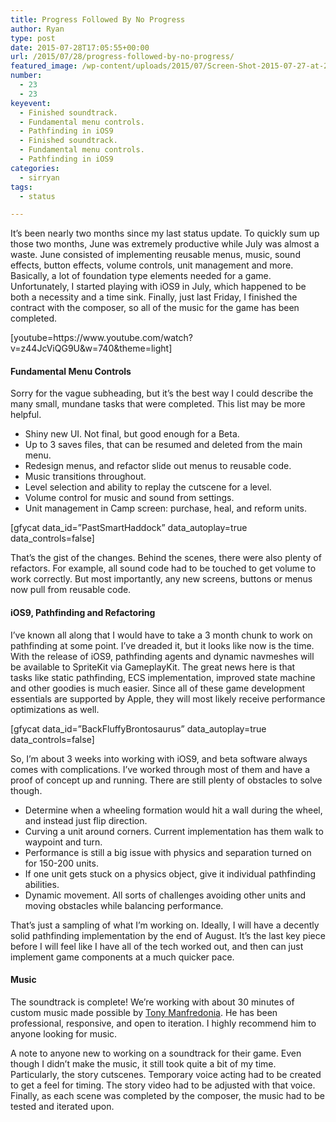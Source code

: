 ```yaml
---
title: Progress Followed By No Progress
author: Ryan
type: post
date: 2015-07-28T17:05:55+00:00
url: /2015/07/28/progress-followed-by-no-progress/
featured_image: /wp-content/uploads/2015/07/Screen-Shot-2015-07-27-at-2.11.42-PM-e1438020988234-2.png
number:
  - 23
  - 23
keyevent:
  - Finished soundtrack.
  - Fundamental menu controls.
  - Pathfinding in iOS9
  - Finished soundtrack.
  - Fundamental menu controls.
  - Pathfinding in iOS9
categories:
  - sirryan
tags:
  - status

---
```

It&#8217;s been nearly two months since my last status update. To quickly sum up those two months, June was extremely productive while July was almost a waste. June consisted of implementing reusable menus, music, sound effects, button effects, volume controls, unit management and more. Basically, a lot of foundation type elements needed for a game. Unfortunately, I started playing with iOS9 in July, which happened to be both a necessity and a time sink. Finally, just last Friday, I finished the contract with the composer, so all of the music for the game has been completed.

<!--more-->

<div class="inlineimg">
  [youtube=https://www.youtube.com/watch?v=z44JcViQG9U&w=740&theme=light]
</div>

#### Fundamental Menu Controls

Sorry for the vague subheading, but it&#8217;s the best way I could describe the many small, mundane tasks that were completed. This list may be more helpful.

  * Shiny new UI. Not final, but good enough for a Beta.
  * Up to 3 saves files, that can be resumed and deleted from the main menu.
  * Redesign menus, and refactor slide out menus to reusable code.
  * Music transitions throughout.
  * Level selection and ability to replay the cutscene for a level.
  * Volume control for music and sound from settings.
  * Unit management in Camp screen: purchase, heal, and reform units.

<div class="inlineimg">
  [gfycat data_id=&#8221;PastSmartHaddock&#8221; data_autoplay=true data_controls=false]
</div>

That&#8217;s the gist of the changes. Behind the scenes, there were also plenty of refactors. For example, all sound code had to be touched to get volume to work correctly. But most importantly, any new screens, buttons or menus now pull from reusable code.

#### iOS9, Pathfinding and Refactoring

I&#8217;ve known all along that I would have to take a 3 month chunk to work on pathfinding at some point. I&#8217;ve dreaded it, but it looks like now is the time. With the release of iOS9, pathfinding agents and dynamic navmeshes will be available to SpriteKit via GameplayKit. The great news here is that tasks like static pathfinding, ECS implementation, improved state machine and other goodies is much easier. Since all of these game development essentials are supported by Apple, they will most likely receive performance optimizations as well.

<div class="inlineimg">
  [gfycat data_id=&#8221;BackFluffyBrontosaurus&#8221; data_autoplay=true data_controls=false]
</div>

So, I&#8217;m about 3 weeks into working with iOS9, and beta software always comes with complications. I&#8217;ve worked through most of them and have a proof of concept up and running. There are still plenty of obstacles to solve though.

  * Determine when a wheeling formation would hit a wall during the wheel, and instead just flip direction.
  * Curving a unit around corners. Current implementation has them walk to waypoint and turn.
  * Performance is still a big issue with physics and separation turned on for 150-200 units.
  * If one unit gets stuck on a physics object, give it individual pathfinding abilities.
  * Dynamic movement. All sorts of challenges avoiding other units and moving obstacles while balancing performance.

That&#8217;s just a sampling of what I&#8217;m working on. Ideally, I will have a decently solid pathfinding implementation by the end of August. It&#8217;s the last key piece before I will feel like I have all of the tech worked out, and then can just implement game components at a much quicker pace.

#### Music

The soundtrack is complete! We&#8217;re working with about 30 minutes of custom music made possible by <a href="http://www.manfredoniamusic.com" target="_blank">Tony Manfredonia</a>. He has been professional, responsive, and open to iteration. I highly recommend him to anyone looking for music.

A note to anyone new to working on a soundtrack for their game. Even though I didn&#8217;t make the music, it still took quite a bit of my time. Particularly, the story cutscenes. Temporary voice acting had to be created to get a feel for timing. The story video had to be adjusted with that voice. Finally, as each scene was completed by the composer, the music had to be tested and iterated upon.
